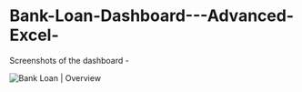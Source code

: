 # Bank-Loan-Dashboard---Advanced-Excel-

Screenshots of the dashboard -

![Bank Loan | Overview](https://private-user-images.githubusercontent.com/129300507/306363968-e9eb34f6-4f55-4d94-837e-5e72f7254123.png?jwt=eyJhbGciOiJIUzI1NiIsInR5cCI6IkpXVCJ9.eyJpc3MiOiJnaXRodWIuY29tIiwiYXVkIjoicmF3LmdpdGh1YnVzZXJjb250ZW50LmNvbSIsImtleSI6ImtleTUiLCJleHAiOjE3MDg0NTA5MjMsIm5iZiI6MTcwODQ1MDYyMywicGF0aCI6Ii8xMjkzMDA1MDcvMzA2MzYzOTY4LWU5ZWIzNGY2LTRmNTUtNGQ5NC04MzdlLTVlNzJmNzI1NDEyMy5wbmc_WC1BbXotQWxnb3JpdGhtPUFXUzQtSE1BQy1TSEEyNTYmWC1BbXotQ3JlZGVudGlhbD1BS0lBVkNPRFlMU0E1M1BRSzRaQSUyRjIwMjQwMjIwJTJGdXMtZWFzdC0xJTJGczMlMkZhd3M0X3JlcXVlc3QmWC1BbXotRGF0ZT0yMDI0MDIyMFQxNzM3MDNaJlgtQW16LUV4cGlyZXM9MzAwJlgtQW16LVNpZ25hdHVyZT1lM2NjYmM3NjYyNGY0ZjNmNzE1MDVmY2U4ODZlYWFmODc4NGZiYzQ4NTAzMmU0ZmFmYmE2OGI0ZGM5NDFiNzdjJlgtQW16LVNpZ25lZEhlYWRlcnM9aG9zdCZhY3Rvcl9pZD0wJmtleV9pZD0wJnJlcG9faWQ9MCJ9.asuHXm7FvrhfQ5EpQR4tBjSfF4ei6fslWZtGIo4VKks)

